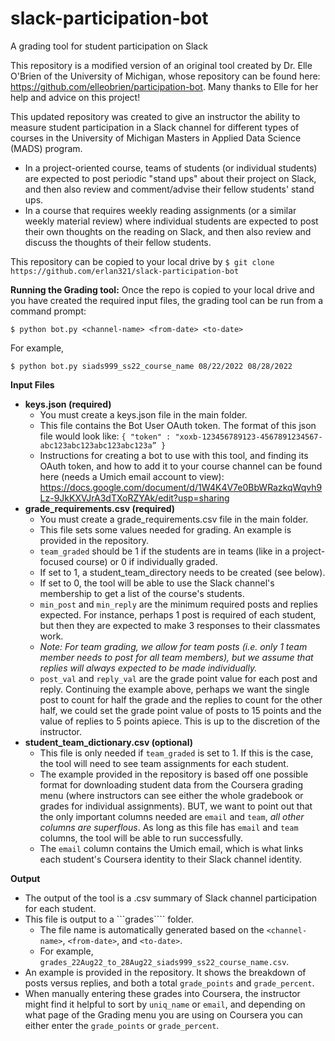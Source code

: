 # slack-participation-bot
A grading tool for student participation on Slack
  
  
This repository is a modified version of an original tool created by Dr. Elle O'Brien of the University of Michigan, whose repository can be found here: https://github.com/elleobrien/participation-bot.  Many thanks to Elle for her help and advice on this project!  

This updated repository was created to give an instructor the ability to measure student participation in a Slack channel for different types of courses in the University of Michigan Masters in Applied Data Science (MADS) program.  
 - In a project-oriented course, teams of students (or individual students) are expected to post periodic "stand ups" about their project on Slack, and then also review and comment/advise their fellow students' stand ups.
 -  In a course that requires weekly reading assignments (or a similar weekly material review) where individual students are expected to post their own thoughts on the reading on Slack, and then also review and discuss the thoughts of their fellow students.

This repository can be copied to your local drive by
```$ git clone https://github.com/erlan321/slack-participation-bot```

__Running the Grading tool:__
Once the repo is copied to your local drive and you have created the required input files, the grading tool can be run from a command prompt:
```
$ python bot.py <channel-name> <from-date> <to-date>
```
For example,
```
$ python bot.py siads999_ss22_course_name 08/22/2022 08/28/2022
```
__Input Files__
 - __keys.json (required)__
   - You must create a keys.json file in the main folder.
   - This file contains the Bot User OAuth token.  The format of this json file would look like: ```{ "token" : "xoxb-123456789123-4567891234567-abc123abc123abc123abc123a” }```
   - Instructions for creating a bot to use with this tool, and finding its OAuth token, and how to add it to your course channel can be found here (needs a Umich email account to view): https://docs.google.com/document/d/1W4K4V7e0BbWRazkqWqvh9Lz-9JkKXVJrA3dTXoRZYAk/edit?usp=sharing
 - __grade_requirements.csv (required)__
   - You must create a grade_requirements.csv file in the main folder.
   - This file sets some values needed for grading.  An example is provided in the repository.
   - ```team_graded``` should be 1 if the students are in teams (like in a project-focused course) or 0 if individually graded.
    - If set to 1, a student_team_directory needs to be created (see below).
    - If set to 0, the tool will be able to use the Slack channel's membership to get a list of the course's students. 
   - ```min_post``` and ```min_reply``` are the minimum required posts and replies expected.  For instance, perhaps 1 post is required of each student, but then they are expected to make 3 responses to their classmates work.  
   - _Note:  For team grading, we allow for team posts (i.e. only 1 team member needs to post for all team members), but we assume that replies will always expected to be made individually._
   - ```post_val``` and ```reply_val``` are the grade point value for each post and reply.  Continuing the example above, perhaps we want the single post to count for half the grade and the replies to count for the other half, we could set the grade point value of posts to 15 points and the value of replies to 5 points apiece.  This is up to the discretion of the instructor.
 - __student_team_dictionary.csv (optional)__
   - This file is only needed if ```team_graded``` is set to 1.  If this is the case, the tool will need to see team assignments for each student.  
   - The example provided in the repository is based off one possible format for downloading student data from the Coursera grading menu (where instructors can see either the whole gradebook or grades for individual assignments).  BUT, we want to point out that the only important columns needed are ```email``` and ```team```, _all other columns are superflous_.  As long as this file has ```email``` and ```team``` columns, the tool will be able to run successfully.  
   - The ```email``` column contains the Umich email, which is what links each student's Coursera identity to their Slack channel identity.

__Output__
  - The output of the tool is a .csv summary of Slack channel participation for each student.
  - This file is output to a ```grades```` folder. 
    - The file name is automatically generated based on the ```<channel-name>```, ```<from-date>```, and ```<to-date>```.
    - For example, ```grades_22Aug22_to_28Aug22_siads999_ss22_course_name.csv```.
  - An example is provided in the repository.  It shows the breakdown of posts versus replies, and both a total ```grade_points``` and ```grade_percent```.
  - When manually entering these grades into Coursera, the instructor might find it helpful to sort by ```uniq_name``` or ```email```, and depending on what page of the Grading menu you are using on Coursera you can either enter the ```grade_points``` or ```grade_percent```.





